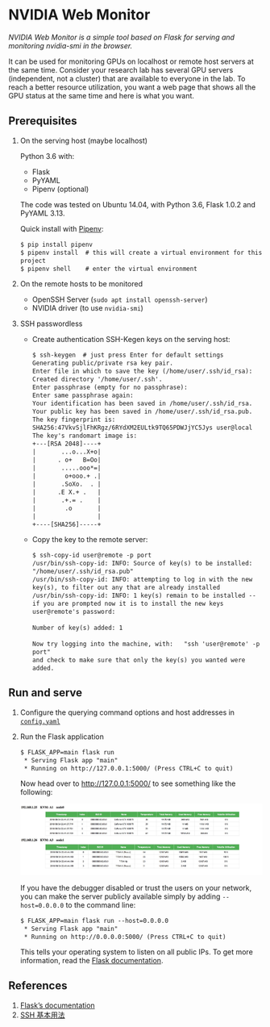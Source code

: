 # NVIDIA Web Monitor

*NVIDIA Web Monitor is a simple tool based on Flask for serving and monitoring nvidia-smi in the browser.*

It can be used for monitoring GPUs on localhost or remote host servers at the same time. Consider your research lab has several GPU servers (independent, not a cluster) that are available to everyone in the lab. To reach a better resource utilization, you want a web page that shows all the GPU status at the same time and here is what you want.

## Prerequisites

1. On the serving host (maybe localhost)

    Python 3.6 with:
    - Flask
    - PyYAML
    - Pipenv (optional)

    The code was tested on Ubuntu 14.04, with Python 3.6, Flask 1.0.2 and PyYAML 3.13.

    Quick install with [Pipenv](https://pipenv.readthedocs.io/en/latest/):

    ```shell
    $ pip install pipenv
    $ pipenv install  # this will create a virtual environment for this project
    $ pipenv shell    # enter the virtual environment
    ```

2. On the remote hosts to be monitored

    - OpenSSH Server (`sudo apt install openssh-server`)
    - NVIDIA driver (to use `nvidia-smi`)

3. SSH passwordless

    - Create authentication SSH-Kegen keys on the serving host:

        ```shell
        $ ssh-keygen  # just press Enter for default settings
        Generating public/private rsa key pair.
        Enter file in which to save the key (/home/user/.ssh/id_rsa):
        Created directory '/home/user/.ssh'.
        Enter passphrase (empty for no passphrase):
        Enter same passphrase again:
        Your identification has been saved in /home/user/.ssh/id_rsa.
        Your public key has been saved in /home/user/.ssh/id_rsa.pub.
        The key fingerprint is:
        SHA256:47VkvSjlFhKRgz/6RYdXM2EULtk9TQ65PDWJjYC5Jys user@local
        The key's randomart image is:
        +---[RSA 2048]----+
        |       ...o...X+o|
        |      . o+   B=Oo|
        |       .....ooo*=|
        |        o+ooo.+ .|
        |       .SoXo.  . |
        |      .E X.+ .   |
        |       .+.= .    |
        |        .o       |
        |                 |
        +----[SHA256]-----+
        ```

    - Copy the key to the remote server:

        ```shell
        $ ssh-copy-id user@remote -p port
        /usr/bin/ssh-copy-id: INFO: Source of key(s) to be installed: "/home/user/.ssh/id_rsa.pub"
        /usr/bin/ssh-copy-id: INFO: attempting to log in with the new key(s), to filter out any that are already installed
        /usr/bin/ssh-copy-id: INFO: 1 key(s) remain to be installed -- if you are prompted now it is to install the new keys
        user@remote's password:

        Number of key(s) added: 1

        Now try logging into the machine, with:   "ssh 'user@remote' -p port"
        and check to make sure that only the key(s) you wanted were added.
        ```

## Run and serve

1. Configure the querying command options and host addresses in [`config.yaml`](config.yaml)
2. Run the Flask application

    ```shell
    $ FLASK_APP=main flask run
     * Serving Flask app "main"
     * Running on http://127.0.0.1:5000/ (Press CTRL+C to quit)
    ```

    Now head over to http://127.0.0.1:5000/ to see something like the following:

    [![demo](assets/demo.jpg)](assets/demo.jpg)

    If you have the debugger disabled or trust the users on your network, you can make the server publicly available simply by adding `--host=0.0.0.0` to the command line:

    ```shell
    $ FLASK_APP=main flask run --host=0.0.0.0
     * Serving Flask app "main"
     * Running on http://0.0.0.0:5000/ (Press CTRL+C to quit)
    ```

    This tells your operating system to listen on all public IPs. To get more information, read the [Flask documentation](http://flask.pocoo.org/docs/1.0/quickstart/#a-minimal-application).

## References

1. [Flask’s documentation](http://flask.pocoo.org/docs/1.0/)
2. [SSH 基本用法](https://zhuanlan.zhihu.com/p/21999778)